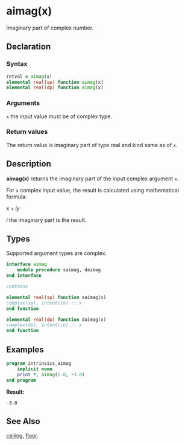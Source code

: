 # aimag(x)

Imaginary part of complex number.

## Declaration

### Syntax

```fortran
retval = aimag(x)
elemental real(sp) function aimag(x)
elemental real(dp) function aimag(x)
```

### Arguments

`x` the input value must be of complex type.

### Return values

The return value is imaginary part of type real and kind same as of `x`.

## Description

**aimag(x)** returns the imaginary part of the input complex argument `x`.

For `x` complex input value, the result is calculated using mathematical formula:

$x + iy$

$i$ the imaginary part is the result.

## Types

Supported argument types are complex.

```fortran
interface aimag
    module procedure saimag, daimag
end interface

contains

elemental real(sp) function saimag(x)
complex(sp), intent(in) :: x
end function

elemental real(dp) function daimag(x)
complex(dp), intent(in) :: x
end function
```

## Examples

```fortran
program intrinsics_aimag
    implicit none
	print *, aimag(1.0, -3.0)
end program
```

**Result:**

```
-3.0
```

## See Also

[ceiling](ceiling.md), [floor](floor.md).
